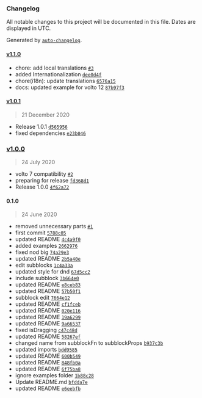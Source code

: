 ### Changelog

All notable changes to this project will be documented in this file. Dates are displayed in UTC.

Generated by [`auto-changelog`](https://github.com/CookPete/auto-changelog).

#### [v1.1.0](https://github.com/collective/volto-subblocks/compare/v1.0.1...v1.1.0)

- chore: add local translations [`#3`](https://github.com/collective/volto-subblocks/pull/3)
- added Internationalization [`dee0d4f`](https://github.com/collective/volto-subblocks/commit/dee0d4f5116c67ee4198ae562ea34592dbe8cdbc)
- chore(i18n): update translations [`6576a15`](https://github.com/collective/volto-subblocks/commit/6576a155be5d5eea1391295711da79fac137a6a0)
- docs: updated example for volto 12 [`87b97f3`](https://github.com/collective/volto-subblocks/commit/87b97f30ff5477b4bf8103aa090e4e1e53a8fab0)

#### [v1.0.1](https://github.com/collective/volto-subblocks/compare/v1.0.0...v1.0.1)

> 21 December 2020

- Release 1.0.1 [`d565956`](https://github.com/collective/volto-subblocks/commit/d565956e04521e46a186cbf8967d2c8883672e21)
- fixed dependencies [`e23b046`](https://github.com/collective/volto-subblocks/commit/e23b046633cd7d6a1c5776d08c33871d24a0d603)

### [v1.0.0](https://github.com/collective/volto-subblocks/compare/0.1.0...v1.0.0)

> 24 July 2020

- volto 7 compatibility [`#2`](https://github.com/collective/volto-subblocks/pull/2)
- preparing for release [`fd368d1`](https://github.com/collective/volto-subblocks/commit/fd368d1ad5bea56ac63ab94a2ef9fe0a4dc31f05)
- Release 1.0.0 [`4f62a72`](https://github.com/collective/volto-subblocks/commit/4f62a72d8cb4f7ab373f14f489f89d0964da211f)

#### 0.1.0

> 24 June 2020

- removed unnecessary parts [`#1`](https://github.com/collective/volto-subblocks/pull/1)
- first commit [`5788c05`](https://github.com/collective/volto-subblocks/commit/5788c058826bdbe3960d471ffeec6e0046ecb3cd)
- updated README [`4c4a9f0`](https://github.com/collective/volto-subblocks/commit/4c4a9f0198e34b17061fcfa98951be1ca6b96319)
- added examples [`2662976`](https://github.com/collective/volto-subblocks/commit/266297699041fdf816cbe5037f92b76f8f50b520)
- fixed nod big [`74a29e3`](https://github.com/collective/volto-subblocks/commit/74a29e3922855871f8fb5ad1e8bec38f15327f1b)
- updated README [`2b5a40e`](https://github.com/collective/volto-subblocks/commit/2b5a40ed660962b5462369eb851e0e27e458299f)
- edit subblocks [`1c4a33a`](https://github.com/collective/volto-subblocks/commit/1c4a33a86c88b13bcc195dbd96d7985837220d79)
- updated style for dnd [`67d5cc2`](https://github.com/collective/volto-subblocks/commit/67d5cc28e785f22535f726f76d6636bb1c57fc89)
- include subblock [`3b664e0`](https://github.com/collective/volto-subblocks/commit/3b664e0fcf840e3346cab4be6ee402217bfaf70a)
- updated README [`e8ceb83`](https://github.com/collective/volto-subblocks/commit/e8ceb8381d82278befd8456819102e2ecced72cf)
- updated README [`57b50f1`](https://github.com/collective/volto-subblocks/commit/57b50f11b90a7a3d4d4ad58de9005a7bb0719faa)
- subblock edit [`7664e12`](https://github.com/collective/volto-subblocks/commit/7664e120620de14565d281b04ef591432d9d4748)
- updated README [`cf1fceb`](https://github.com/collective/volto-subblocks/commit/cf1fcebde9f541ade0134ff1d795f87008c919d8)
- updated README [`020e116`](https://github.com/collective/volto-subblocks/commit/020e116767c67551ccdbb490626c680d2939312f)
- updated README [`19a6299`](https://github.com/collective/volto-subblocks/commit/19a6299f1236abda82385e01a7e91dbd04896a52)
- updated README [`9a66537`](https://github.com/collective/volto-subblocks/commit/9a66537d93a0630963302588a76e76e44d9bd669)
- fixed isDragging [`c47c48d`](https://github.com/collective/volto-subblocks/commit/c47c48d5b848d51cbfaded856b293bc38097f45f)
- updated README [`58267ef`](https://github.com/collective/volto-subblocks/commit/58267ef2da95a0d541516944391a606a1b52f731)
- changed name from subblockFn to subblockProps [`b937c3b`](https://github.com/collective/volto-subblocks/commit/b937c3bbc944f98ab36f65758668b07e42273639)
- updated imports [`bdd9585`](https://github.com/collective/volto-subblocks/commit/bdd95856d4fd5cfa23f29ba5824f41b5183183ee)
- updated README [`600b549`](https://github.com/collective/volto-subblocks/commit/600b5499f89f2a45b2bd2e1cc1d1f5ba56478bdf)
- updated README [`848fb0a`](https://github.com/collective/volto-subblocks/commit/848fb0ae64c401437dc17ace6c7178a1fe3ba3aa)
- updated README [`6f75ba8`](https://github.com/collective/volto-subblocks/commit/6f75ba87112c6b6a844e4619f0dc30b431ca6a7d)
- ignore examples folder [`1b88c28`](https://github.com/collective/volto-subblocks/commit/1b88c28b60fcb7853ee8896d348220da71339d76)
- Update README.md [`bfdda7e`](https://github.com/collective/volto-subblocks/commit/bfdda7e90c7ba1428da9b599c7b145c04e15adc6)
- updated README [`e6eebfb`](https://github.com/collective/volto-subblocks/commit/e6eebfbbe8dd935096c1291570f433ddc6e57b8f)
